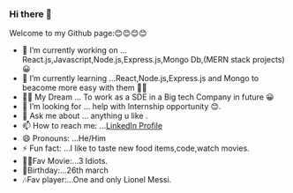 ### Hi there 👋



Welcome to my Github page:😊😊😊😊

- 🔭 I’m currently working on ... React.js,Javascript,Node.js,Express.js,Mongo Db,(MERN stack projects)😀
- 🌱 I’m currently learning ...React,Node.js,Express.js and Mongo to beacome more easy with them 🐱‍👤
- 🐱‍🏍 My Dream ... To work as a SDE in a Big tech Company in future 😀
- 🤔 I’m looking for ... help with Internship opportunity 😊.
- 💬 Ask me about ... anything u like .
- 📫 How to reach me: ...[LinkedIn Profile](https://www.linkedin.com/in/joyesh-debnath-549b3b208/)
- 😄 Pronouns: ...He/Him
- ⚡ Fun fact: ...I like to taste new food items,code,watch movies.
- 🐱‍🚀Fav Movie:...3 Idiots.
- 🎂Birthday:...26th march
- 🎶Fav player:...One and only Lionel Messi.

